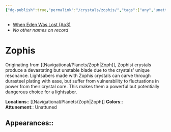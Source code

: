 ```yaml
---
{"dg-publish":true,"permalink":"/crystals/zophis/","tags":["any","unattuned","crystal"],"noteIcon":"saber1"}
---
```


- [When Eden Was Lost (Ao3)](https://archiveofourown.org/works/19334440)
- *No other names on record*
# Zophis
Originating from [[Navigational/Planets/Zoph\|Zoph]], Zophist crystals produce a devastating but unstable blade due to the crystals' unique resonance. Lightsabers made with Zophis crystals can carve through durasteel plating with ease, but suffer from vulnerability to fluctuations in power from their crystal core. This makes them a powerful but potentially dangerous choice for a lightsaber. 

**Locations**::  [[Navigational/Planets/Zoph\|Zoph]]
**Colors**::  
**Attunement**::  Unattuned

**Appearances**::
- 